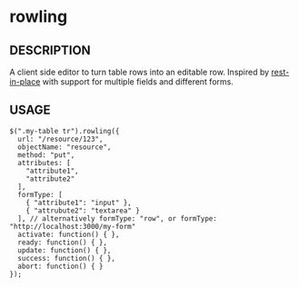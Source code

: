 rowling
=======

## DESCRIPTION

A client side editor to turn table rows into an editable row. Inspired by [rest-in-place](https://github.com/janv/rest_in_place) with support for multiple fields and different forms.

## USAGE

```
$(".my-table tr").rowling({
  url: "/resource/123",
  objectName: "resource",
  method: "put",
  attributes: [
    "attribute1",
    "attribute2"
  ],
  formType: [
    { "attribute1": "input" },
    { "attrubute2": "textarea" }
  ], // alternatively formType: "row", or formType: "http://localhost:3000/my-form"
  activate: function() { },
  ready: function() { },
  update: function() { },
  success: function() { },
  abort: function() { }
});
```
